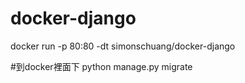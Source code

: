 # docker-django

docker run -p 80:80 -dt simonschuang/docker-django

#到docker裡面下
python manage.py migrate

